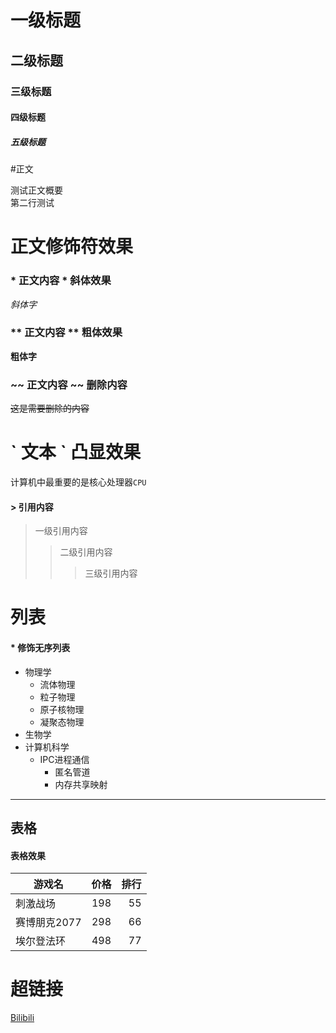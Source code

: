 # 一级标题
## 二级标题
### 三级标题
#### 四级标题
##### 五级标题


#正文

测试正文概要 <br>
第二行测试

# 正文修饰符效果

### \* 正文内容 \* 斜体效果

*斜体字*

### \*\* 正文内容 \*\* 粗体效果
**粗体字**

### \~\~ 正文内容 \~\~ 删除内容
~~这是需要删除的内容~~

# \` 文本 \` 凸显效果
计算机中最重要的是核心处理器`CPU`

#### \> 引用内容
> 一级引用内容
>> 二级引用内容
>>> 三级引用内容

# 列表

#### \* 修饰无序列表

* 物理学
  * 流体物理
  * 粒子物理
  * 原子核物理
  * 凝聚态物理
* 生物学
* 计算机科学
  * IPC进程通信
    * 匿名管道
    * 内存共享映射

--------

## 表格

#### 表格效果

游戏名|价格|排行
--|:--:|--:
刺激战场|198|55
赛博朋克2077|298|66
埃尔登法环|498|77

# 超链接
[Bilibili](https://www.bilibili.com "点击打开B站网页")




















